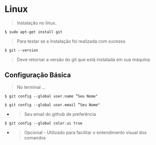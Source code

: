 # Linux

> Instalação no linux.

```shell
$ sudo apt-get install git
```

> Para testar se a instalação foi realizada com sucesso

```shell
$ git --version
```

> Deve retornar a versão do git que está instalada em sua máquina.



## Configuração Básica

> No terminal ...

```shell
$ git config --global user.name ”Seu Nome"
```

```shell
$ git config --global user.email ”Seu Nome"
```

- > Seu email do github de preferência

```shell
$ git config --global color.ui true
```

- > Opcional - Utilizado para facilitar o entendimento visual dos comandos